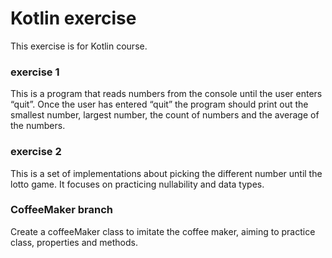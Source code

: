 # Kotlin exercise
This exercise is for Kotlin course.

### exercise 1
This is a program that reads numbers from the console until the user enters “quit”. Once the user has entered “quit” the program should print out the smallest number, largest number, the count of numbers and the average of the numbers.

### exercise 2
This is a set of implementations about picking the different number until the lotto game. It focuses on practicing nullability and data types.

### CoffeeMaker branch
Create a coffeeMaker class to imitate the coffee maker, aiming to practice class, properties and methods.